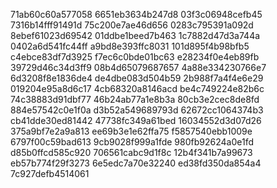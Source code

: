 71ab60c60a577058
6651eb3634b247d8
03f3c06948cefb45
7316b14fff91491d
75c200e7ae46d656
0283c795391a092d
8ebef61023d69542
01ddbe1beed7b463
1c7882d47d3a744a
0402a6d541fc44ff
a9bd8e393ffc8031
101d895f4b98bfb5
c4ebce83df7d3925
f7ec6c0bde01bc63
e28234f0e4eb89fb
39729d46c34d3ff9
08b4d65079687657
4a88e334230766e7
6d3208f8e1836de4
de4dbe083d504b59
2b988f7a4f4e6e29
019204e95a8d6c17
4cb68320a8146acd
be4c749224e82b6c
74c38883d91dbf77
46b24ab77a1e8b3a
80cb3e2cec8de8fd
884e57542c0e1f0a
d3b52a549689793d
62672cc1064374b3
cb41dde30ed81442
47738fc349a61bed
16034552d3d07d26
375a9bf7e2a9a813
ee69b3e1e62ffa75
f5857540ebb1009e
6797f00c59bad613
9cb9028f999a1fde
980fb92624a0e1fd
d85b0ffcd585c920
706561cabc9d1f8c
12b4f341b7a99673
eb57b774f29f3273
6e5edc7a70e32240
ed38fd350da854a4
7c927defb4514061
